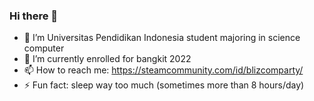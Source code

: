 ### Hi there 👋

- 🌱 I’m Universitas Pendidikan Indonesia student  majoring in science computer
- 🔭 I’m currently enrolled for bangkit 2022
- 📫 How to reach me: https://steamcommunity.com/id/blizcomparty/
- ⚡ Fun fact: sleep way too much (sometimes more than 8 hours/day)

